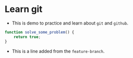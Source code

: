 # Learn git

- This is demo to practice and learn about `git` and `github`.

```js
function solve_some_problem() {
    return true;
}

```
- This is a line added from the `feature-branch`.
